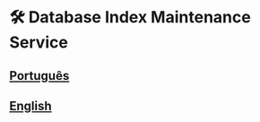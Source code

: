 # 🛠️ Database Index Maintenance Service

## [Português](https://github.com/hbbucker/database-maintenance/blob/master/README-pt_br.md)

## [English](https://github.com/hbbucker/database-maintenance/blob/master/README-en.md)
